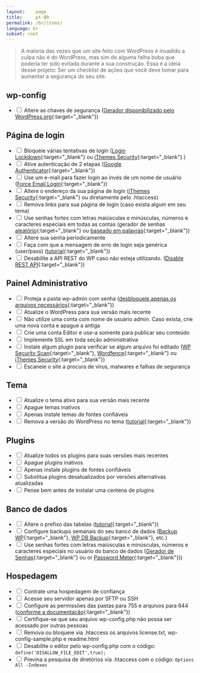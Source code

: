 ```yaml
---
layout:    page
title:     pt-BR
permalink: /br/items/
language: br
subset: root
---
```


> A maioria das vezes que um site feito com WordPress é invadido a culpa não é do WordPress, mas sim de alguma falha boba que poderia ter sido evitada durante a sua construção.
> Essa é a ideia desse projeto: Ser um checklist de ações que você deve tomar para aumentar a segurança do seu site.

## wp-config<span class="items-counter"></span>
* <label><input type="checkbox" /> Altere as chaves de segurança ([Gerador disponibilizado pelo WordPress.org](https://api.wordpress.org/secret-key/1.1/salt/){:target="_blank"})</label>

## Página de login<span class="items-counter"></span>

* <label><input type="checkbox" /> Bloqueie várias tentativas de login ([Login Lockdown](https://wordpress.org/plugins/login-lockdown/){:target="_blank"} ou [iThemes Security](https://wordpress.org/plugins/better-wp-security/){:target="_blank"} )</label>
* <label><input type="checkbox" /> Ative autenticação de 2 etapas ([Google Authenticator](https://wordpress.org/plugins/google-authenticator/){:target="_blank"})</label>
* <label><input type="checkbox" /> Use um e-mail para fazer login ao invés de um nome de usuário ([Force Email Login](https://wordpress.org/plugins/force-email-login/){:target="_blank"})</label>
* <label><input type="checkbox" /> Altere o endereço da sua página de login ([iThemes Security](https://wordpress.org/plugins/better-wp-security/){:target="_blank"} ou diretamente pelo .htaccess)</label>
* <label><input type="checkbox" /> Remova links para sua página de login (caso exista algum em seu tema)</label>
* <label><input type="checkbox" /> Use senhas fortes com letras maiúsculas e minúsculas, números e caracteres especiais em todas as contas (gerador de senhas [aleatório](http://passwordsgenerator.net/){:target="_blank"} ou [baseado em palavras]( https://www.safetydetectives.com/password-meter/){:target="_blank"})</label>
* <label><input type="checkbox" /> Altere sua senha periodicamente</label>
* <label><input type="checkbox" /> Faça com que a mensagem de erro de login seja genérica (user/pass) ([tutorial](https://gist.github.com/zergiocosta/72f87176b236ed0c6e13){:target="_blank"})</label>
* <label><input type="checkbox" /> Desabilite a API REST do WP caso não esteja utilizando. ([Disable REST API](https://br.wordpress.org/plugins/disable-json-api/){:target="_blank"})</label>

## Painel Administrativo<span class="items-counter"></span>

* <label><input type="checkbox" /> Proteja a pasta wp-admin com senha ([desbloqueie apenas os arquivos necessários](https://gist.github.com/rafaelfunchal/f9a41ea72d80600d753a){:target="_blank"})</label>
* <label><input type="checkbox" /> Atualize o WordPress para sua versão mais recente</label>
* <label><input type="checkbox" /> Não utilize uma conta com nome de usuário admin. Caso exista, crie uma nova conta e apague a antiga</label>
* <label><input type="checkbox" /> Crie uma conta Editor e use-a somente para publicar seu conteúdo</label>
* <label><input type="checkbox" /> Implemente SSL em toda seção administrativa</label>
* <label><input type="checkbox" /> Instale algum plugin para verificar se algum arquivo foi editado ([WP Security Scan](https://wordpress.org/plugins/wp-security-scan/){:target="_blank"}, [Wordfence](https://wordpress.org/plugins/wordfence/){:target="_blank"} ou [iThemes Security](https://wordpress.org/plugins/better-wp-security/){:target="_blank"})</label>
* <label><input type="checkbox" /> Escaneie o site a procura de vírus, malwares e falhas de segurança</label>

## Tema<span class="items-counter"></span>

* <label><input type="checkbox" /> Atualize o tema ativo para sua versão mais recente</label>
* <label><input type="checkbox" /> Apague temas inativos</label>
* <label><input type="checkbox" /> Apenas instale temas de fontes confiáveis</label>
* <label><input type="checkbox" /> Remova a versão do WordPress no tema ([tutorial](http://www.wpbeginner.com/wp-tutorials/the-right-way-to-remove-wordpress-version-number/){:target="_blank"})</label>

## Plugins<span class="items-counter"></span>

* <label><input type="checkbox" /> Atualize todos os plugins para suas versões mais recentes</label>
* <label><input type="checkbox" /> Apague plugins inativos</label>
* <label><input type="checkbox" /> Apenas instale plugins de fontes confiáveis</label>
* <label><input type="checkbox" /> Substitua plugins desatualizados por versões alternativas atualizadas</label>
* <label><input type="checkbox" /> Pense bem antes de instalar uma centena de plugins</label>

## Banco de dados<span class="items-counter"></span>

* <label><input type="checkbox" /> Altere o prefixo das tabelas ([tutorial](http://www.maketecheasier.com/the-safe-way-to-change-your-wordpress-database-table-prefix){:target="_blank"})</label>
* <label><input type="checkbox" /> Configure backups semanais do seu banco de dados ([Backup WP](https://wordpress.org/plugins/backup-wp/){:target="_blank"}, [WP DB Backup](https://wordpress.org/plugins/wp-db-backup/){:target="_blank"}, etc.)</label>
* <label><input type="checkbox" /> Use senhas fortes com letras maiúsculas e minúsculas, números e caracteres especiais no usuário do banco de dados ([Gerador de Senhas](http://passwordsgenerator.net/){:target="_blank"} ou or [Password Meter]( https://www.safetydetectives.com/password-meter/){:target="_blank"}))</label>

## Hospedagem<span class="items-counter"></span>

* <label><input type="checkbox" /> Contrate uma hospedagem de confiança</label>
* <label><input type="checkbox" /> Acesse seu servidor apenas por SFTP ou SSH</label>
* <label><input type="checkbox" /> Configure as permissões das pastas para 755 e arquivos para 644 ([conforme a documentação](http://codex.wordpress.org/Hardening_WordPress#File_Permissions){:target="_blank"})</label>
* <label><input type="checkbox" /> Certifique-se que seu arquivo wp-config.php não possa ser acessado por outras pessoas</label>
* <label><input type="checkbox" /> Remova ou bloqueie via .htaccess os arquivos license.txt, wp-config-sample.php e readme.html</label>
* <label><input type="checkbox" /> Desabilite o editor pelo wp-config.php com o código: `define('DISALLOW_FILE_EDIT',true);`</label>
* <label><input type="checkbox" /> Previna a pesquisa de diretórios via .htaccess com o código: `Options All -Indexes`</label>
